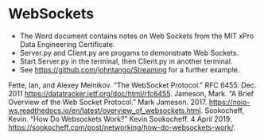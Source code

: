 # WebSockets

- The Word document contains notes on Web Sockets from the MIT xPro Data Engineering Certificate.  
- Server.py and Client.py are progams to demonstrate Web Sockets.   
- Start Server.py in the terminal, then Client.py in another terminal.  
- See https://github.com/johntango/Streaming for a further example.

Fette, Ian, and Alexey Melnikov. “The WebSocket Protocol.” RFC 6455. Dec. 2011 https://datatracker.ietf.org/doc/html/rfc6455.
Jameson, Mark. “A Brief Overview of the Web Socket Protocol.” Mark Jameson. 2017. https://noio-ws.readthedocs.io/en/latest/overview_of_websockets.html.
Sookocheff, Kevin. “How Do Websockets Work?” Kevin Sookocheff. 4 April 2019. https://sookocheff.com/post/networking/how-do-websockets-work/.
